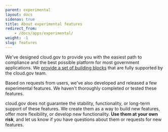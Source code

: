 ```yaml
---
parent: experimental
layout: docs
sidenav: true
title: About experimental features
redirect_from: 
    - /docs/apps/experimental/
weight: -1
slug: features
---
```

We've designed cloud.gov to provide you with the easiest path to compliance and the best possible platform for most government applications. We [provide a set of building blocks](/pricing/) that are fully supported by the cloud.gov team.

Based on requests from users, we've also developed and released a few experimental features. We haven't thoroughly completed or tested these features.

cloud.gov does not guarantee the stability, functionality, or long-term support of these features. We create them as a way to build new features, offer more flexibility, or develop new functionality. **Use them at your own risk**, and let us know if you have questions about them or requests for new features.
